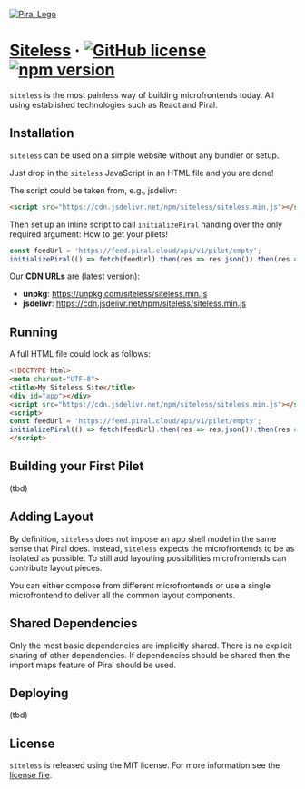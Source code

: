 [![Piral Logo](https://github.com/smapiot/piral/raw/master/docs/assets/logo.png)](https://piral.io)

# [Siteless](https://piral.io) &middot; [![GitHub license](https://img.shields.io/badge/license-MIT-blue.svg)](https://github.com/smapiot/piral/blob/master/LICENSE) [![npm version](https://img.shields.io/npm/v/siteless.svg?style=flat)](https://www.npmjs.com/package/siteless)

`siteless` is the most painless way of building microfrontends today. All using established technologies such as React and Piral.

## Installation

`siteless` can be used on a simple website without any bundler or setup.

Just drop in the `siteless` JavaScript in an HTML file and you are done!

The script could be taken from, e.g., jsdelivr:

```html
<script src="https://cdn.jsdelivr.net/npm/siteless/siteless.min.js"></script>
```

Then set up an inline script to call `initializePiral` handing over the only required argument: How to get your pilets!

```js
const feedUrl = 'https://feed.piral.cloud/api/v1/pilet/empty';
initializePiral(() => fetch(feedUrl).then(res => res.json()).then(res => res.items));
```

Our **CDN URLs** are (latest version):

- **unpkg**: https://unpkg.com/siteless/siteless.min.js
- **jsdelivr**: https://cdn.jsdelivr.net/npm/siteless/siteless.min.js

## Running

A full HTML file could look as follows:

```html
<!DOCTYPE html>
<meta charset="UTF-8">
<title>My Siteless Site</title>
<div id="app"></div>
<script src="https://cdn.jsdelivr.net/npm/siteless/siteless.min.js"></script>
<script>
const feedUrl = 'https://feed.piral.cloud/api/v1/pilet/empty';
initializePiral(() => fetch(feedUrl).then(res => res.json()).then(res => res.items));
</script>
```

## Building your First Pilet

(tbd)

## Adding Layout

By definition, `siteless` does not impose an app shell model in the same sense that Piral does. Instead, `siteless` expects the microfrontends to be as isolated as possible. To still add layouting possibilities microfrontends can contribute layout pieces.

You can either compose from different microfrontends or use a single microfrontend to deliver all the common layout components.

## Shared Dependencies

Only the most basic dependencies are implicitly shared. There is no explicit sharing of other dependencies. If dependencies should be shared then the import maps feature of Piral should be used.

## Deploying

(tbd)

## License

`siteless` is released using the MIT license. For more information see the [license file](./LICENSE).
